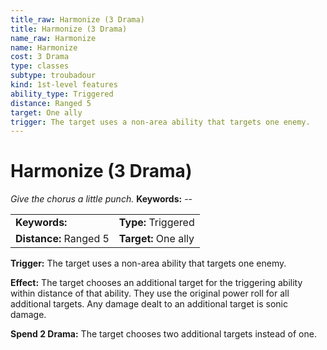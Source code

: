 ```yaml
---
title_raw: Harmonize (3 Drama)
title: Harmonize (3 Drama)
name_raw: Harmonize
name: Harmonize
cost: 3 Drama
type: classes
subtype: troubadour
kind: 1st-level features
ability_type: Triggered
distance: Ranged 5
target: One ally
trigger: The target uses a non-area ability that targets one enemy.
---
```


# Harmonize (3 Drama)

*Give the chorus a little punch.* **Keywords:** --

|                        |                      |
| :--------------------- | :------------------- |
| **Keywords:**          | **Type:** Triggered  |
| **Distance:** Ranged 5 | **Target:** One ally |

**Trigger:** The target uses a non-area ability that targets one enemy.

**Effect:** The target chooses an additional target for the triggering ability within distance of that ability. They use the original power roll for all additional targets. Any damage dealt to an additional target is sonic damage.

**Spend 2 Drama:** The target chooses two additional targets instead of one.
